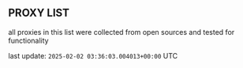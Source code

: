 ## PROXY LIST

all proxies in this list were collected from open sources and tested for functionality

last update: `2025-02-02 03:36:03.004013+00:00` UTC